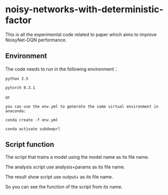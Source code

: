 # noisy-networks-with-deterministic-factor

This is all the experimental code related to paper which aims to improve NoisyNet-DQN performance.

## Environment
The code needs to run in the following environment：

    python 3.5

    pytorch 0.3.1

or

    you can use the env.yml to generate the same virtual environment in anaconda:

    conda create -f env.yml

    conda activate subdeeprl

## Script function

The script that trains a model using the model name as its file name.

The analysis script use analysis+params as its file name.

The result show script use output+ as its file name.

So you can see the function of the script from its name.

